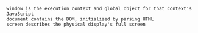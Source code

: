 
    window is the execution context and global object for that context's JavaScript
    document contains the DOM, initialized by parsing HTML
    screen describes the physical display's full screen
